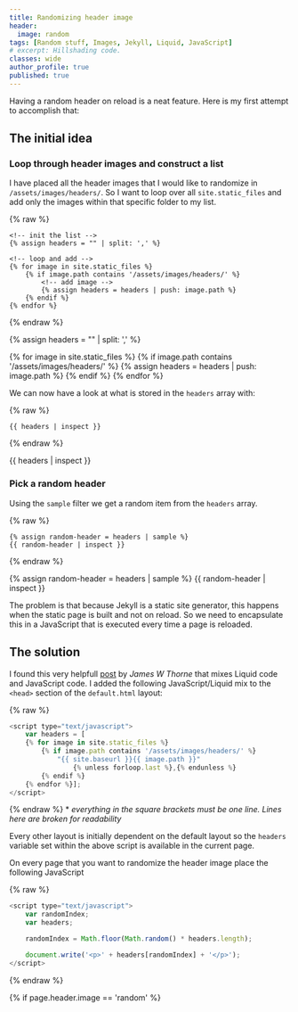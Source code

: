 ```yaml
---
title: Randomizing header image
header:
  image: random
tags: [Random stuff, Images, Jekyll, Liquid, JavaScript]
# excerpt: Hillshading code.
classes: wide
author_profile: true
published: true
---
```


Having a random header on reload is a neat feature. Here is my first attempt to accomplish that:

## The initial idea

### Loop through header images and construct a list

I have placed all the header images that I would like to randomize in ``/assets/images/headers/``. So I want to loop over all ``site.static_files`` and add only the images within that specific folder to my list.

{% raw %}
```liquid
<!-- init the list -->
{% assign headers = "" | split: ',' %}

<!-- loop and add -->
{% for image in site.static_files %}
    {% if image.path contains '/assets/images/headers/' %}
        <!-- add image -->
        {% assign headers = headers | push: image.path %}
    {% endif %}
{% endfor %}
```
{% endraw %}

{% assign headers = "" | split: ',' %}

{% for image in site.static_files %}
    {% if image.path contains '/assets/images/headers/' %}
        {% assign headers = headers | push: image.path %}
    {% endif %}
{% endfor %}

We can now have a look at what is stored in the ``headers`` array with:

{% raw %}
```liquid
{{ headers | inspect }}
```
{% endraw %}

{{ headers | inspect }}

### Pick a random header

Using the ``sample`` filter we get a random item from the ``headers`` array.

{% raw %}
```liquid
{% assign random-header = headers | sample %}
{{ random-header | inspect }}
```
{% endraw %}

{% assign random-header = headers | sample %}
{{ random-header | inspect }}

The problem is that because Jekyll is a static site generator, this happens when the static page is built and not on reload. So we need to encapsulate this in a JavaScript that is executed every time a page is reloaded.

## The solution

I found this very helpfull [post](https://thornelabs.net/2014/01/19/display-random-jekyll-posts-during-each-page-load-or-refresh-using-javascript.html) by *James W Thorne* that mixes Liquid code and JavaScript code. I added the following JavaScript/Liquid mix to the ``<head>`` section of the ``default.html`` layout:

{% raw %}
```javascript
<script type="text/javascript">
    var headers = [
    {% for image in site.static_files %}
        {% if image.path contains '/assets/images/headers/' %}
            "{{ site.baseurl }}{{ image.path }}"
                {% unless forloop.last %},{% endunless %}
        {% endif %}
    {% endfor %}];
</script>
```
{% endraw %}
\* *everything in the square brackets must be one line. Lines here are broken for readability*

Every other layout is initially dependent on the default layout so the ``headers`` variable set within the above script is available in the current page.

On every page that you want to randomize the header image place the following JavaScript

{% raw %}
```javascript
<script type="text/javascript">
    var randomIndex;
    var headers;

    randomIndex = Math.floor(Math.random() * headers.length);

    document.write('<p>' + headers[randomIndex] + '</p>');
</script>
```
{% endraw %}

{% if page.header.image == 'random' %}
    <script type="text/javascript">
        var randomIndex;
        var headers;

        randomIndex = Math.floor(Math.random() * headers.length);

        document.write('<p>' + headers[randomIndex] + '</p>');

        $(document).ready(function() {
            $("#headerIMG").attr('src', headers[randomIndex]);
        });
    </script>
{% endif %}

{{ page.header.image | inspect }}
